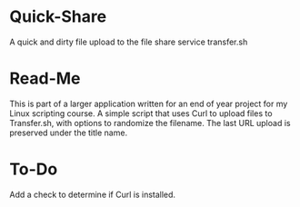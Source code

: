 # Quick-Share
A quick and dirty file upload to the file share service transfer.sh

# Read-Me
This is part of a larger application written for an end of year project for my Linux scripting course. A simple script that uses Curl to upload files to Transfer.sh, with options to randomize the filename.
The last URL upload is preserved under the title name.

# To-Do
Add a check to determine if Curl is installed.
